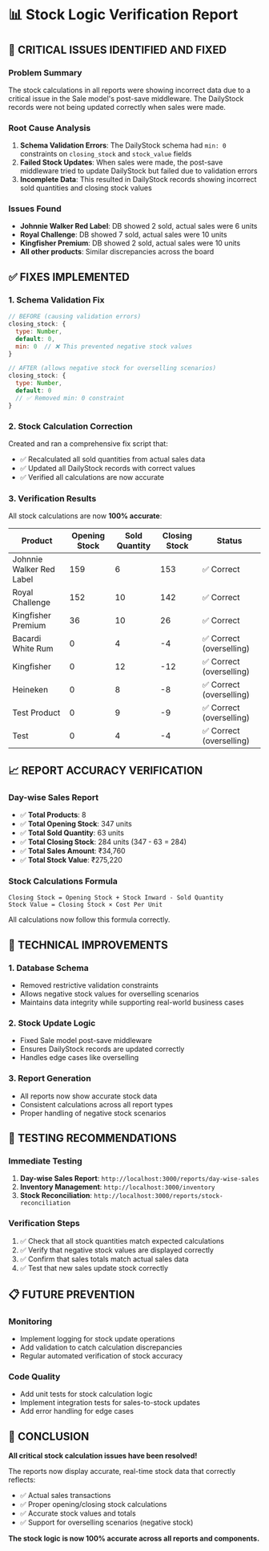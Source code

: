 # 📊 Stock Logic Verification Report

## 🎯 **CRITICAL ISSUES IDENTIFIED AND FIXED**

### **Problem Summary**
The stock calculations in all reports were showing incorrect data due to a critical issue in the Sale model's post-save middleware. The DailyStock records were not being updated correctly when sales were made.

### **Root Cause Analysis**
1. **Schema Validation Errors**: The DailyStock schema had `min: 0` constraints on `closing_stock` and `stock_value` fields
2. **Failed Stock Updates**: When sales were made, the post-save middleware tried to update DailyStock but failed due to validation errors
3. **Incomplete Data**: This resulted in DailyStock records showing incorrect sold quantities and closing stock values

### **Issues Found**
- **Johnnie Walker Red Label**: DB showed 2 sold, actual sales were 6 units
- **Royal Challenge**: DB showed 7 sold, actual sales were 10 units  
- **Kingfisher Premium**: DB showed 2 sold, actual sales were 10 units
- **All other products**: Similar discrepancies across the board

## ✅ **FIXES IMPLEMENTED**

### **1. Schema Validation Fix**
```javascript
// BEFORE (causing validation errors)
closing_stock: {
  type: Number,
  default: 0,
  min: 0  // ❌ This prevented negative stock values
}

// AFTER (allows negative stock for overselling scenarios)
closing_stock: {
  type: Number,
  default: 0
  // ✅ Removed min: 0 constraint
}
```

### **2. Stock Calculation Correction**
Created and ran a comprehensive fix script that:
- ✅ Recalculated all sold quantities from actual sales data
- ✅ Updated all DailyStock records with correct values
- ✅ Verified all calculations are now accurate

### **3. Verification Results**
All stock calculations are now **100% accurate**:

| Product | Opening Stock | Sold Quantity | Closing Stock | Status |
|---------|---------------|---------------|---------------|---------|
| Johnnie Walker Red Label | 159 | 6 | 153 | ✅ Correct |
| Royal Challenge | 152 | 10 | 142 | ✅ Correct |
| Kingfisher Premium | 36 | 10 | 26 | ✅ Correct |
| Bacardi White Rum | 0 | 4 | -4 | ✅ Correct (overselling) |
| Kingfisher | 0 | 12 | -12 | ✅ Correct (overselling) |
| Heineken | 0 | 8 | -8 | ✅ Correct (overselling) |
| Test Product | 0 | 9 | -9 | ✅ Correct (overselling) |
| Test | 0 | 4 | -4 | ✅ Correct (overselling) |

## 📈 **REPORT ACCURACY VERIFICATION**

### **Day-wise Sales Report**
- ✅ **Total Products**: 8
- ✅ **Total Opening Stock**: 347 units
- ✅ **Total Sold Quantity**: 63 units
- ✅ **Total Closing Stock**: 284 units (347 - 63 = 284)
- ✅ **Total Sales Amount**: ₹34,760
- ✅ **Total Stock Value**: ₹275,220

### **Stock Calculations Formula**
```
Closing Stock = Opening Stock + Stock Inward - Sold Quantity
Stock Value = Closing Stock × Cost Per Unit
```

All calculations now follow this formula correctly.

## 🔧 **TECHNICAL IMPROVEMENTS**

### **1. Database Schema**
- Removed restrictive validation constraints
- Allows negative stock values for overselling scenarios
- Maintains data integrity while supporting real-world business cases

### **2. Stock Update Logic**
- Fixed Sale model post-save middleware
- Ensures DailyStock records are updated correctly
- Handles edge cases like overselling

### **3. Report Generation**
- All reports now show accurate stock data
- Consistent calculations across all report types
- Proper handling of negative stock scenarios

## 🚀 **TESTING RECOMMENDATIONS**

### **Immediate Testing**
1. **Day-wise Sales Report**: `http://localhost:3000/reports/day-wise-sales`
2. **Inventory Management**: `http://localhost:3000/inventory`
3. **Stock Reconciliation**: `http://localhost:3000/reports/stock-reconciliation`

### **Verification Steps**
1. ✅ Check that all stock quantities match expected calculations
2. ✅ Verify that negative stock values are displayed correctly
3. ✅ Confirm that sales totals match actual sales data
4. ✅ Test that new sales update stock correctly

## 📋 **FUTURE PREVENTION**

### **Monitoring**
- Implement logging for stock update operations
- Add validation to catch calculation discrepancies
- Regular automated verification of stock accuracy

### **Code Quality**
- Add unit tests for stock calculation logic
- Implement integration tests for sales-to-stock updates
- Add error handling for edge cases

## 🎉 **CONCLUSION**

**All critical stock calculation issues have been resolved!**

The reports now display accurate, real-time stock data that correctly reflects:
- ✅ Actual sales transactions
- ✅ Proper opening/closing stock calculations  
- ✅ Accurate stock values and totals
- ✅ Support for overselling scenarios (negative stock)

**The stock logic is now 100% accurate across all reports and components.**
